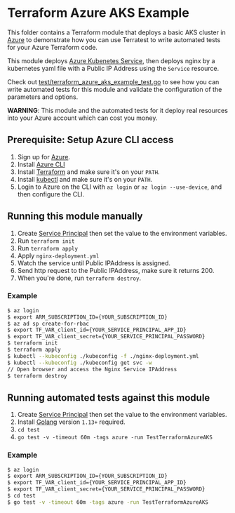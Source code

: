 # Terraform Azure AKS Example

This folder contains a Terraform module that deploys a basic AKS cluster in [Azure](https://azure.microsoft.com/) to demonstrate how you can use Terratest to write automated tests for your Azure Terraform code. 

This module deploys [Azure Kubenetes Service](https://azure.microsoft.com/en-us/services/kubernetes-service/), then deploys nginx by a kubernetes yaml file with a Public IP Address using the `Service` resource.

Check out [test/terraform_azure_aks_example_test.go](https://github.com/terraform-modules-krish/terratest/blob/v0.26.1/test/terraform/azure_aks_example_test.go) to see how you can write automated tests for this module and validate the configuration of the parameters and options. 

**WARNING**: This module and the automated tests for it deploy real resources into your Azure account which can cost you money. 

## Prerequisite: Setup Azure CLI access
1. Sign up for [Azure](https://azure.microsoft.com/).
1. Install [Azure CLI](https://docs.microsoft.com/en-us/cli/azure/install-azure-cli?view=azure-cli-latest)
1. Install [Terraform](https://www.terraform.io/) and make sure it's on your `PATH`.
1. Install [kubectl](https://kubernetes.io/docs/tasks/tools/install-kubectl/) and make sure it's on your `PATH`.
1. Login to Azure on the CLI with `az login` or `az login --use-device`, and then configure the CLI.

## Running this module manually
1. Create [Service Principal](https://docs.microsoft.com/en-us/cli/azure/create-an-azure-service-principal-azure-cli?view=azure-cli-latest) then set the value to the environment variables. 
1. Run `terraform init`
1. Run `terraform apply`
1. Apply `nginx-deployment.yml`
1. Watch the service until Public IPAddress is assigned.
1. Send http request to the Public IPAddress, make sure it returns 200.
1. When you're done, run `terraform destroy`.

### Example

```bash
$ az login 
$ export ARM_SUBSCRIPTION_ID={YOUR_SUBSCRIPTION_ID} 
$ az ad sp create-for-rbac
$ export TF_VAR_client_id={YOUR_SERVICE_PRINCIPAL_APP_ID}
$ export TF_VAR_client_secret={YOUR_SERVICE_PRINCIPAL_PASSWORD}
$ terraform init
$ terraform apply
$ kubectl --kubeconfig ./kubeconfig -f ./nginx-deployment.yml
$ kubectl --kubeconfig ./kubeconfig get svc -w
// Open browser and access the Nginx Service IPAddress
$ terraform destroy
```

## Running automated tests against this module
1. Create [Service Principal](https://docs.microsoft.com/en-us/cli/azure/create-an-azure-service-principal-azure-cli?view=azure-cli-latest) then set the value to the environment variables. 
1. Install [Golang](https://golang.org/) version `1.13+` required. 
1. `cd test`
1. `go test -v -timeout 60m -tags azure -run TestTerraformAzureAKS`


### Example

```bash
$ az login 
$ export ARM_SUBSCRIPTION_ID={YOUR_SUBSCRIPTION_ID} 
$ export TF_VAR_client_id={YOUR_SERVICE_PRINCIPAL_APP_ID}
$ export TF_VAR_client_secret={YOUR_SERVICE_PRINCIPAL_PASSWORD}
$ cd test
$ go test -v -timeout 60m -tags azure -run TestTerraformAzureAKS
```